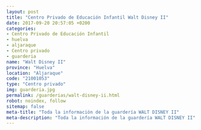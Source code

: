 ```yaml
---
layout: post
title: "Centro Privado de Educación Infantil Walt Disney II"
date: 2017-09-20 20:57:05 +0200
categories:
- Centro Privado de Educación Infantil
- huelva
- aljaraque
- Centro privado
- guarderia
name: "Walt Disney II"
province: "Huelva"
location: "Aljaraque"
code: "21001053"
type: "Centro privado"
img: guarderia.jpg
permalink: /guarderias/walt-disney-ii.html
robot: noindex, follow
sitemap: false
meta-title: "Toda la información de la guardería WALT DISNEY II"
meta-description: "Toda la información de la guardería WALT DISNEY II"
---
```

